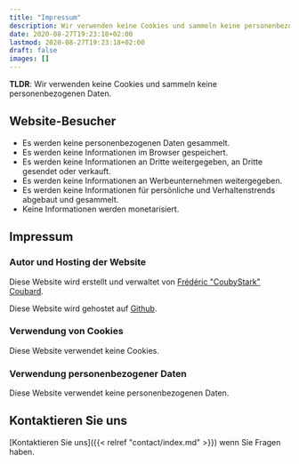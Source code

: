 ```yaml
---
title: "Impressum"
description: Wir verwenden keine Cookies und sammeln keine personenbezogenen Daten."
date: 2020-08-27T19:23:18+02:00
lastmod: 2020-08-27T19:23:18+02:00
draft: false
images: []
---
```


__TLDR__: Wir verwenden keine Cookies und sammeln keine personenbezogenen Daten.

## Website-Besucher

- Es werden keine personenbezogenen Daten gesammelt.
- Es werden keine Informationen im Browser gespeichert.
- Es werden keine Informationen an Dritte weitergegeben, an Dritte gesendet oder verkauft.
- Es werden keine Informationen an Werbeunternehmen weitergegeben.
- Es werden keine Informationen für persönliche und Verhaltenstrends abgebaut und gesammelt.
- Keine Informationen werden monetarisiert.

<div class="pb-4">
  <h2 class="py-2">Impressum</h2>
  <h3 class="py-2">Autor und Hosting der Website</h3>
    <p>Diese Website wird erstellt und verwaltet von <a href="https://www.linkedin.com/in/couby"><i class="fab fa-linkedin"></i> Frédéric "CoubyStark" Coubard</a>.</p>
    <p>Diese Website wird gehostet auf <a href="https://docs.github.com/en/github/site-policy/github-terms-of-service">Github</a>.</p>
  <h3 class="py-2">Verwendung von Cookies</h3>
    <p>Diese Website verwendet keine Cookies.</p>
  <h3 class="py-2">Verwendung personenbezogener Daten</h3>
    <p>Diese Website verwendet keine personenbezogenen Daten.</p>
</div>

## Kontaktieren Sie uns

[Kontaktieren Sie uns]({{< relref "contact/index.md" >}}) wenn Sie Fragen haben.
